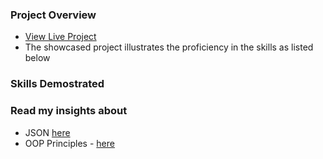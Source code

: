 ### Project Overview
- [View Live Project](https://kesava-karri.github.io/the-odin-project/projects/todo-list/dist/index.html)
- The showcased project illustrates the proficiency in the skills as listed below

### Skills Demostrated

### Read my insights about 
  * JSON [here](https://www.showwcase.com/article/38112/day-20-intermediate-js-json)
  * OOP Principles - [here](https://www.showwcase.com/article/38115/day-21-intermediate-js-oop-principles)
